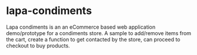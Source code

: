 # lapa-condiments

Lapa condiments is an an eCommerce based web application demo/prototype for a condiments store. A sample to add/remove items from the cart, create a function to get contacted by the store, can proceed to checkout to buy products.
